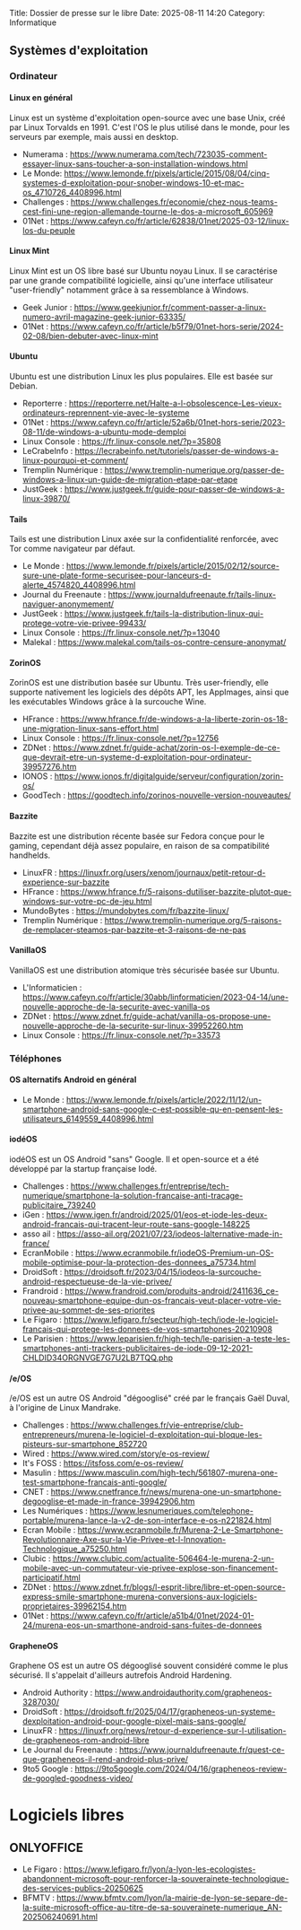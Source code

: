 Title: Dossier de presse sur le libre
Date: 2025-08-11 14:20
Category: Informatique

## Systèmes d'exploitation

### Ordinateur

#### Linux en général
Linux est un système d'exploitation open-source avec une base Unix, créé par Linux Torvalds en 1991. C'est l'OS le plus utilisé dans le monde, pour les serveurs par exemple, mais aussi en desktop.

* Numerama : https://www.numerama.com/tech/723035-comment-essayer-linux-sans-toucher-a-son-installation-windows.html
* Le Monde: https://www.lemonde.fr/pixels/article/2015/08/04/cinq-systemes-d-exploitation-pour-snober-windows-10-et-mac-os_4710726_4408996.html
* Challenges : https://www.challenges.fr/economie/chez-nous-teams-cest-fini-une-region-allemande-tourne-le-dos-a-microsoft_605969
* 01Net : https://www.cafeyn.co/fr/article/62838/01net/2025-03-12/linux-los-du-peuple

#### Linux Mint
Linux Mint est un OS libre basé sur Ubuntu noyau Linux. Il se caractérise par une grande compatibilité logicielle, ainsi qu'une interface utilisateur "user-friendly" notamment grâce à sa ressemblance à Windows.

* Geek Junior : https://www.geekjunior.fr/comment-passer-a-linux-numero-avril-magazine-geek-junior-63335/
* 01Net : https://www.cafeyn.co/fr/article/b5f79/01net-hors-serie/2024-02-08/bien-debuter-avec-linux-mint

#### Ubuntu
Ubuntu est une distribution Linux les plus populaires. Elle est basée sur Debian.

* Reporterre : https://reporterre.net/Halte-a-l-obsolescence-Les-vieux-ordinateurs-reprennent-vie-avec-le-systeme
* 01Net : https://www.cafeyn.co/fr/article/52a6b/01net-hors-serie/2023-08-11/de-windows-a-ubuntu-mode-demploi
* Linux Console : https://fr.linux-console.net/?p=35808
* LeCrabeInfo : https://lecrabeinfo.net/tutoriels/passer-de-windows-a-linux-pourquoi-et-comment/
* Tremplin Numérique : https://www.tremplin-numerique.org/passer-de-windows-a-linux-un-guide-de-migration-etape-par-etape
* JustGeek : https://www.justgeek.fr/guide-pour-passer-de-windows-a-linux-39870/

#### Tails

Tails est une distribution Linux axée sur la confidentialité renforcée, avec Tor comme navigateur par défaut.

* Le Monde : https://www.lemonde.fr/pixels/article/2015/02/12/source-sure-une-plate-forme-securisee-pour-lanceurs-d-alerte_4574820_4408996.html
* Journal du Freenaute : https://www.journaldufreenaute.fr/tails-linux-naviguer-anonymement/
* JustGeek : https://www.justgeek.fr/tails-la-distribution-linux-qui-protege-votre-vie-privee-99433/
* Linux Console : https://fr.linux-console.net/?p=13040
* Malekal : https://www.malekal.com/tails-os-contre-censure-anonymat/

#### ZorinOS
ZorinOS est une distribution basée sur Ubuntu. Très user-friendly, elle supporte nativement les logiciels des dépôts APT, les AppImages, ainsi que les exécutables Windows grâce à la surcouche Wine.

* HFrance : https://www.hfrance.fr/de-windows-a-la-liberte-zorin-os-18-une-migration-linux-sans-effort.html
* Linux Console : https://fr.linux-console.net/?p=12756
* ZDNet : https://www.zdnet.fr/guide-achat/zorin-os-l-exemple-de-ce-que-devrait-etre-un-systeme-d-exploitation-pour-ordinateur-39957276.htm
* IONOS : https://www.ionos.fr/digitalguide/serveur/configuration/zorin-os/
* GoodTech : https://goodtech.info/zorinos-nouvelle-version-nouveautes/

#### Bazzite
Bazzite est une distribution récente basée sur Fedora conçue pour le gaming, cependant déjà assez populaire, en raison de sa compatibilité handhelds.

 * LinuxFR : https://linuxfr.org/users/xenom/journaux/petit-retour-d-experience-sur-bazzite
 * HFrance : https://www.hfrance.fr/5-raisons-dutiliser-bazzite-plutot-que-windows-sur-votre-pc-de-jeu.html
 * MundoBytes : https://mundobytes.com/fr/bazzite-linux/
 * Tremplin Numérique : https://www.tremplin-numerique.org/5-raisons-de-remplacer-steamos-par-bazzite-et-3-raisons-de-ne-pas

#### VanillaOS
VanillaOS est une distribution atomique très sécurisée basée sur Ubuntu.

 * L'Informaticien : https://www.cafeyn.co/fr/article/30abb/linformaticien/2023-04-14/une-nouvelle-approche-de-la-securite-avec-vanilla-os
 * ZDNet : https://www.zdnet.fr/guide-achat/vanilla-os-propose-une-nouvelle-approche-de-la-securite-sur-linux-39952260.htm
 * Linux Console : https://fr.linux-console.net/?p=33573
### Téléphones

#### OS alternatifs Android en général
 * Le Monde : https://www.lemonde.fr/pixels/article/2022/11/12/un-smartphone-android-sans-google-c-est-possible-qu-en-pensent-les-utilisateurs_6149559_4408996.html

#### iodéOS
iodéOS est un OS Android "sans" Google. Il et open-source et a été développé par la startup française Iodé.

* Challenges : https://www.challenges.fr/entreprise/tech-numerique/smartphone-la-solution-francaise-anti-tracage-publicitaire_739240
* iGen : https://www.igen.fr/android/2025/01/eos-et-iode-les-deux-android-francais-qui-tracent-leur-route-sans-google-148225
* asso ail : https://asso-ail.org/2021/07/23/iodeos-lalternative-made-in-france/
* EcranMobile : https://www.ecranmobile.fr/iodeOS-Premium-un-OS-mobile-optimise-pour-la-protection-des-donnees_a75734.html
* DroidSoft : https://droidsoft.fr/2023/04/15/iodeos-la-surcouche-android-respectueuse-de-la-vie-privee/
* Frandroid : https://www.frandroid.com/produits-android/2411636_ce-nouveau-smartphone-equipe-dun-os-francais-veut-placer-votre-vie-privee-au-sommet-de-ses-priorites
* Le Figaro : https://www.lefigaro.fr/secteur/high-tech/iode-le-logiciel-francais-qui-protege-les-donnees-de-vos-smartphones-20210908
* Le Parisien : https://www.leparisien.fr/high-tech/le-parisien-a-teste-les-smartphones-anti-trackers-publicitaires-de-iode-09-12-2021-CHLDID34ORGNVGE7G7U2LB7TQQ.php

#### /e/OS
/e/OS est un autre OS Android "dégooglisé" créé par le français Gaël Duval, à l'origine de Linux Mandrake.

* Challenges : https://www.challenges.fr/vie-entreprise/club-entrepreneurs/murena-le-logiciel-d-exploitation-qui-bloque-les-pisteurs-sur-smartphone_852720
* Wired : https://www.wired.com/story/e-os-review/
* It's FOSS : https://itsfoss.com/e-os-review/
* Masulin : https://www.masculin.com/high-tech/561807-murena-one-test-smartphone-francais-anti-google/
* CNET : https://www.cnetfrance.fr/news/murena-one-un-smartphone-degooglise-et-made-in-france-39942906.htm
* Les Numériques : https://www.lesnumeriques.com/telephone-portable/murena-lance-la-v2-de-son-interface-e-os-n221824.html
* Ecran Mobile : https://www.ecranmobile.fr/Murena-2-Le-Smartphone-Revolutionnaire-Axe-sur-la-Vie-Privee-et-l-Innovation-Technologique_a75250.html
* Clubic : https://www.clubic.com/actualite-506464-le-murena-2-un-mobile-avec-un-commutateur-vie-privee-explose-son-financement-participatif.html
* ZDNet : https://www.zdnet.fr/blogs/l-esprit-libre/libre-et-open-source-express-smile-smartphone-murena-conversions-aux-logiciels-proprietaires-39962154.htm
* 01Net : https://www.cafeyn.co/fr/article/a51b4/01net/2024-01-24/murena-eos-un-smarthone-android-sans-fuites-de-donnees

#### GrapheneOS
Graphene OS est un autre OS dégooglisé souvent considéré comme le plus sécurisé. Il s'appelait d'ailleurs autrefois Android Hardening.

* Android Authority : https://www.androidauthority.com/grapheneos-3287030/
* DroidSoft : https://droidsoft.fr/2025/04/17/grapheneos-un-systeme-dexploitation-android-pour-google-pixel-mais-sans-google/
* LinuxFR : https://linuxfr.org/news/retour-d-experience-sur-l-utilisation-de-grapheneos-rom-android-libre
* Le Journal du Freenaute : https://www.journaldufreenaute.fr/quest-ce-que-grapheneos-il-rend-android-plus-prive/
* 9to5 Google : https://9to5google.com/2024/04/16/grapheneos-review-de-googled-goodness-video/

# Logiciels libres

## ONLYOFFICE

* Le Figaro : https://www.lefigaro.fr/lyon/a-lyon-les-ecologistes-abandonnent-microsoft-pour-renforcer-la-souverainete-technologique-des-services-publics-20250625
* BFMTV : https://www.bfmtv.com/lyon/la-mairie-de-lyon-se-separe-de-la-suite-microsoft-office-au-titre-de-sa-souverainete-numerique_AN-202506240691.html
